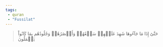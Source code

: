 ```yaml
---
tags: 
 - quran 
 - "Fussilat"
---
```


> حَتَّىٰٓ إِذَا مَا جَآءُوهَا شَهِدَ عَلَيۡهِمۡ سَمۡعُهُمۡ وَأَبۡصَٰرُهُمۡ وَجُلُودُهُم بِمَا كَانُواْ يَعۡمَلُونَ
